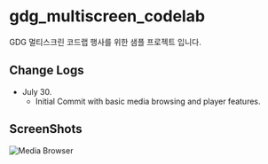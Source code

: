 gdg_multiscreen_codelab
=======================

GDG 멀티스크린 코드랩 행사를 위한 샘플 프로젝트 입니다.


Change Logs
----------------------

 - July 30. 
     - Initial Commit with basic media browsing and player features. 

ScreenShots
----------------------

![Media Browser](/../screenshot/screenshots/device-2014-07-30-131458.png?raw=true "Media Browser")
